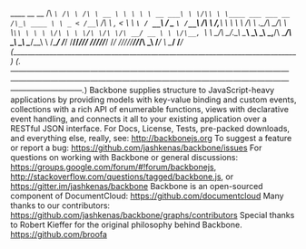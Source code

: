 ____ __ __ /\ _`\ /\ \ /\ \ __ \ \ \ \ \ __ ___\ \ \/\\ \ \____ ___ ___ __ /\_\ ____ \ \ _ < /__`\ /___\ \ , < \ \ __`\ / __`\ / _ `\ /__`\ \/\ \ /,__\ \ \ \ \ \/\ \ \.\_/\ \__/\ \ \\`\\ \ \ \ \/\ \ \ \/\ \/\ \/\ __/ __ \ \ \/\__, `\ \ \____/\ \__/.\_\ \____\\ \_\ \_\ \_,__/\ \____/\ \_\ \_\ \____\/\_\_\ \ \/\____/ \/___/ \/__/\/_/\/____/ \/_/\/_/\/___/ \/___/ \/_/\/_/\/____/\/_/\ \_\ \/___/ \ \____/ \/___/ (_________________________________________________________________________________) (_.———————————————————————————————————————————————————————————————————————————————._) Backbone supplies structure to JavaScript-heavy applications by providing models with key-value binding and custom events, collections with a rich API of enumerable functions, views with declarative event handling, and connects it all to your existing application over a RESTful JSON interface. For Docs, License, Tests, pre-packed downloads, and everything else, really, see: http://backbonejs.org To suggest a feature or report a bug: https://github.com/jashkenas/backbone/issues For questions on working with Backbone or general discussions: https://groups.google.com/forum/#!forum/backbonejs, http://stackoverflow.com/questions/tagged/backbone.js, or https://gitter.im/jashkenas/backbone Backbone is an open-sourced component of DocumentCloud: https://github.com/documentcloud Many thanks to our contributors: https://github.com/jashkenas/backbone/graphs/contributors Special thanks to Robert Kieffer for the original philosophy behind Backbone. https://github.com/broofa